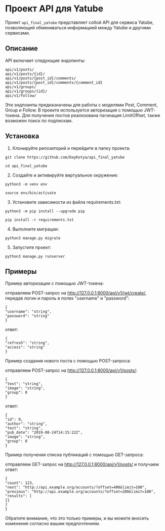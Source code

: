# Проект API для Yatube

Проект `api_final_yatube` представляет собой API для сервиса Yatube, позволяющий обмениваться информацией между Yatube и другими сервисами.

## Описание

API включает следующие эндопинты:
```
api/v1/posts/
api/v1/posts/{id}/
api/v1/posts/{post_id}/comments/
api/v1/posts/{post_id}/comments/{comment_id}
api/v1/groups/
api/v1/groups/{id}/
api/v1/follow/
```
Эти эндпоинты предназначены для работы с моделями Post, Comment, Group и Follow. В проекте используется авторизация с помощью JWT-токена. Для получения постов реализована пагинация LimitOffset, также возможен поиск по подпискам.

## Установка

1. Клонируйте репозиторий и перейдите в папку проекта:

```
git clone https://github.com/DayKotya/api_final_yatube
```

```
cd api_final_yatube
```

2) Cоздайте и активируйте виртуальное окружение:

```
python3 -m venv env
```

```
source env/bin/activate
```

3) Установите зависимости из файла requirements.txt:

```
python3 -m pip install --upgrade pip
```

```
pip install -r requirements.txt
```

4) Выполните миграции:

```
python3 manage.py migrate
```

5) Запустите проект:

```
python3 manage.py runserver
```

## Примеры

Пример авторизации с помощью JWT-токена:

отправляем POST-запрос на http://127.0.0.1:8000/api/v1/jwt/create/, передав логин и пароль в полях "username" и "password":
```
{
"username": "string",
"password": "string"
}
```
ответ:
```
{
"refresh": "string",
"access": "string"
}
```

Пример создания нового поста с помощью POST-запроса:

отправляем POST-запрос на http://127.0.0.1:8000/api/v1/posts/:
```
{
"text": "string",
"image": "string",
"group": 0
}
```
ответ:
```
{
"id": 0,
"author": "string",
"text": "string",
"pub_date": "2019-08-24T14:15:22Z",
"image": "string",
"group": 0
}
```
Пример получения списка публикаций с помощью GET-запроса:

отправляем GET-запрос на http://127.0.0.1:8000/api/v1/posts/ и получаем ответ:
```
{
"count": 123,
"next": "http://api.example.org/accounts/?offset=400&limit=100",
"previous": "http://api.example.org/accounts/?offset=200&limit=100",
"results": [
{}
]
}
```

Обратите внимание, что это только примеры, и вы можете вносить изменения согласно вашим предпочтениям.

